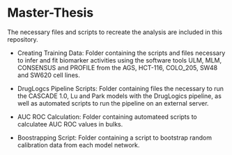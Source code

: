 # Master-Thesis
The necessary files and scripts to recreate the analysis are included in this repository.

- Creating Training Data: Folder containing the scripts and files necessary to infer and fit biomarker activities using the software tools ULM, MLM, CONSENSUS and PROFILE from the AGS, HCT-116, COLO_205, SW48 and SW620 cell lines. 

- DrugLogcs Pipeline Scripts: Folder containing files the necessary to run the CASCADE 1.0, Lu and Park models with the DrugLogics pipeline, as well as automated scripts to run the pipeline on an external server. 

- AUC ROC Calculation: Folder containing automateed scripts to calculatee AUC ROC values in bulks.

- Boostrapping Script: Folder containing a script to bootstrap random calibration data from each model network. 


